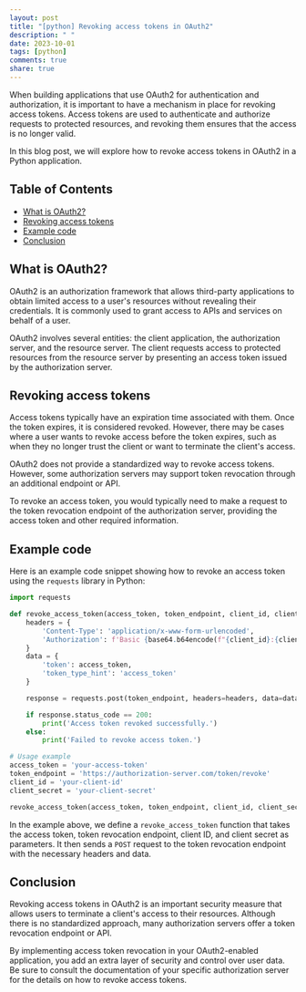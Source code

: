 ```yaml
---
layout: post
title: "[python] Revoking access tokens in OAuth2"
description: " "
date: 2023-10-01
tags: [python]
comments: true
share: true
---
```


When building applications that use OAuth2 for authentication and authorization, it is important to have a mechanism in place for revoking access tokens. Access tokens are used to authenticate and authorize requests to protected resources, and revoking them ensures that the access is no longer valid.

In this blog post, we will explore how to revoke access tokens in OAuth2 in a Python application.

## Table of Contents
- [What is OAuth2?](#what-is-oauth2)
- [Revoking access tokens](#revoking-access-tokens)
- [Example code](#example-code)
- [Conclusion](#conclusion)

## What is OAuth2?
OAuth2 is an authorization framework that allows third-party applications to obtain limited access to a user's resources without revealing their credentials. It is commonly used to grant access to APIs and services on behalf of a user.

OAuth2 involves several entities: the client application, the authorization server, and the resource server. The client requests access to protected resources from the resource server by presenting an access token issued by the authorization server.

## Revoking access tokens
Access tokens typically have an expiration time associated with them. Once the token expires, it is considered revoked. However, there may be cases where a user wants to revoke access before the token expires, such as when they no longer trust the client or want to terminate the client's access.

OAuth2 does not provide a standardized way to revoke access tokens. However, some authorization servers may support token revocation through an additional endpoint or API.

To revoke an access token, you would typically need to make a request to the token revocation endpoint of the authorization server, providing the access token and other required information.

## Example code
Here is an example code snippet showing how to revoke an access token using the `requests` library in Python:

```python
import requests

def revoke_access_token(access_token, token_endpoint, client_id, client_secret):
    headers = {
        'Content-Type': 'application/x-www-form-urlencoded',
        'Authorization': f'Basic {base64.b64encode(f"{client_id}:{client_secret}".encode()).decode()}'
    }
    data = {
        'token': access_token,
        'token_type_hint': 'access_token'
    }

    response = requests.post(token_endpoint, headers=headers, data=data)

    if response.status_code == 200:
        print('Access token revoked successfully.')
    else:
        print('Failed to revoke access token.')

# Usage example
access_token = 'your-access-token'
token_endpoint = 'https://authorization-server.com/token/revoke'
client_id = 'your-client-id'
client_secret = 'your-client-secret'

revoke_access_token(access_token, token_endpoint, client_id, client_secret)
```

In the example above, we define a `revoke_access_token` function that takes the access token, token revocation endpoint, client ID, and client secret as parameters. It then sends a `POST` request to the token revocation endpoint with the necessary headers and data.

## Conclusion
Revoking access tokens in OAuth2 is an important security measure that allows users to terminate a client's access to their resources. Although there is no standardized approach, many authorization servers offer a token revocation endpoint or API.

By implementing access token revocation in your OAuth2-enabled application, you add an extra layer of security and control over user data. Be sure to consult the documentation of your specific authorization server for the details on how to revoke access tokens.